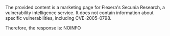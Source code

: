 The provided content is a marketing page for Flexera's Secunia Research, a vulnerability intelligence service. It does not contain information about specific vulnerabilities, including CVE-2005-0798.

Therefore, the response is:
NOINFO